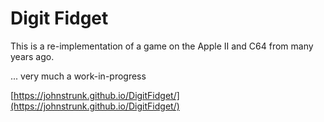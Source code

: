 # Digit Fidget

This is a re-implementation of a game on the Apple II and C64 from many years
ago.

... very much a work-in-progress

[https://johnstrunk.github.io/DigitFidget/](https://johnstrunk.github.io/DigitFidget/)
